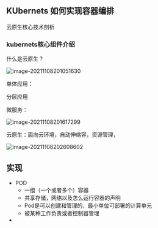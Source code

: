 ## KUbernets 如何实现容器编排

云原生核心技术剖析

### kubernets核心组件介绍



什么是云原生？

![image-20211108201051630](https://gitee.com/matytan/tupic/raw/master/uPic/image-20211108201051630.png)

单体应用：

分层应用

微服务：

![image-20211108201617299](https://gitee.com/matytan/tupic/raw/master/uPic/image-20211108201617299.png)

云原生：面向云环境，自动伸缩容，资源管理，



![image-20211108202608602](https://gitee.com/matytan/tupic/raw/master/uPic/image-20211108202608602.png)



## 实现



- POD
  - 一组（一个或者多个）容器
  - 共享存储，网络以及怎么运行容器的声明
  - Pod是可以创建和管理的，最小单位可部署的计算单元
  - 被某种工作负责或者控制器管理
- 